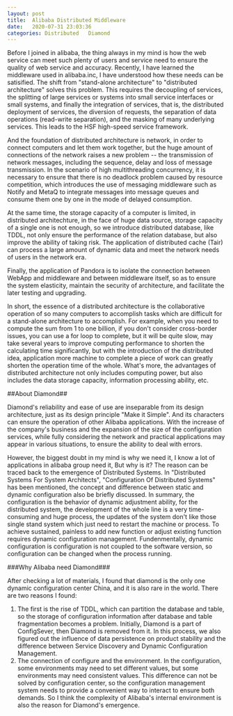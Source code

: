 ```yaml
---
layout: post
title:  Alibaba Distributed Middleware
date:   2020-07-31 23:03:36
categories: Distributed   Diamond
---
```

Before I joined in alibaba, the thing always in my mind is how the web service can meet such plenty of users and service need to ensure the quality of web service and accuracy. Recently, I have learned the middleware used in alibaba.inc, I have understood how these needs can be satisified. The shift from "stand-alone architecture" to "distributed architecture" solves this problem. This requires the decoupling of services, the splitting of large services or systems into small service interfaces or small systems, and finally the integration of services, that is, the distributed deployment of services, the diversion of requests, the separation of data operations (read-write separation), and the masking of many underlying services. This leads to the HSF high-speed service framework.

And the foundation of distributed architecture is network, in order to connect computers and let them work together, but the huge amount of connections of the network raises a new problem -- the transmission of network messages, including the sequence, delay and loss of message transmission. In the scenario of high multithreading concurrency, it is necessary to ensure that there is no deadlock problem caused by resource competition, which introduces the use of messaging middleware such as Notify and MetaQ to integrate messages into message queues and consume them one by one in the mode of delayed consumption.

At the same time, the storage capacity of a computer is limited, in distributed architechture, in the face of huge data source, storage capacity of a single one is not enough, so we introduce distributed database, like TDDL, not only ensure the performance of the relation database, but also improve the ability of taking risk. The application of distributed cache (Tair) can process a large amount of dynamic data and meet the network needs of users in the network era.

Finally, the application of Pandora is to isolate the connection between WebApp and middleware and between middleware itself, so as to ensure the system elasticity, maintain the security of architecture, and facilitate the later testing and upgrading.

In short, the essence of a distributed architecture is the collaborative operation of so many computers to accomplish tasks which are difficult for a stand-alone architecture to accomplish. For example, when you need to compute the sum from 1 to one billion, if you don't consider cross-border issues, you can use a for loop to complete, but it will be quite slow, may take several years to improve computing performance to shorten the calculating time significantly, but with the introduction of the distributed idea, application more machine to complete a piece of work can greatly shorten the operation time of the whole. What's more, the advantages of distributed architecture not only includes computing power, but also includes the data storage capacity, information processing ability, etc.

##About Diamond##

Diamond's reliability and ease of use are inseparable from its design architecture, just as its design principle "Make it Simple". And its characters can ensure the operation of other Alibaba applications. With the increase of the company's business and the expansion of the size of the configuration services, while fully considering the network and practical applications may appear in various situations, to ensure the ability to deal with errors.

However, the biggest doubt in my mind is why we need it, I know a lot of applications in alibaba group need it, But why is it? The reason can be traced back to the emergence of Distributed Systems. In "Distributed Systems For System Architects", "Configuration Of Distributed Systems" has been mentioned, the concept and difference between static and dynamic configuration also be briefly discussed. In summary, the configuration is the behavior of dynamic adjustment ability, for the distributed system, the development of the whole line is a very time-consuming and huge process, the updates of the system don't like those single stand system which just need to restart the machine or process. To achieve sustained, painless to add new function or adjust existing function requires dynamic configuration management. Fundenmentally, dynamic configuration is configuration is not coupled to the software version, so configuration can be changed when the process running.

###Why Alibaba need Diamond###

After checking a lot of materials, I found that diamond is the only one dynamic configuration center China, and it is also rare in the world. There are two reasons I found:

1. The first is the rise of TDDL, which can partition the database and table, so the storage of configuration information after database and table fragmentation becomes a problem. Initially, Diamond is a part of ConfigSever, then Diamond is removed from it. In this process, we also figured out the influence of data persistence on product stability and the difference between Service Discovery and Dynamic Configuration Management.
2. The connection of configure and the environment. In the configuration, some environments may need to set different values, but some environments may need consistent values. This difference can not be solved by configuration center, so the configuration management system needs to provide a convenient way to interact to ensure both demands. So I think the complexity of Alibaba's internal environment is also the reason for Diamond's emergence.

